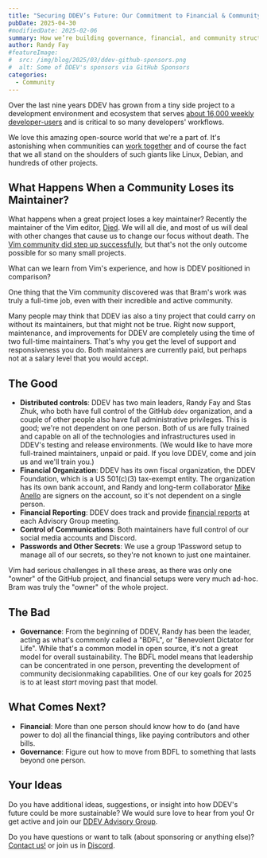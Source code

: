 ```yaml
---
title: "Securing DDEV’s Future: Our Commitment to Financial & Community Sustainability"
pubDate: 2025-04-30
#modifiedDate: 2025-02-06
summary: How we’re building governance, financial, and community structures to ensure DDEV thrives beyond any single maintainer.
author: Randy Fay
#featureImage:
#  src: /img/blog/2025/03/ddev-github-sponsors.png
#  alt: Some of DDEV's sponsors via GitHub Sponsors
categories:
  - Community
---
```


Over the last nine years DDEV has grown from a tiny side project to a development environment and ecosystem that serves [about 16,000 weekly developer-users](stats-on-ddev-usage-nov-2024.md) and is critical to so many developers' workflows.

We love this amazing open-source world that we're a part of. It's astonishing when communities can [work together](open-source-for-the-win.md) and of course the fact that we all stand on the shoulders of such giants like Linux, Debian, and hundreds of other projects.

## What Happens When a Community Loses its Maintainer?

What happens when a great project loses a key maintainer? Recently the maintainer of the Vim editor, [Died](https://thenewstack.io/bram-moolenaar-author-of-the-open-source-vim-code-editor-has-died/). We will all die, and most of us will deal with other changes that cause us to change our focus without death. The [Vim community did step up successfully](https://thenewstack.io/vim-after-bram-a-core-maintainer-on-how-theyve-kept-it-going/), but that's not the only outcome possible for so many small projects. 

What can we learn from Vim's experience, and how is DDEV positioned in comparison?

One thing that the Vim community discovered was that Bram's work was truly a full-time job, even with their incredible and active community.

Many people may think that DDEV ias also a tiny project that could carry on without its maintainers, but that might not be true. Right now support, maintenance, and improvements for DDEV are completely using the time of two full-time maintainers. That's why you get the level of support and responsiveness you do. Both maintainers are currently paid, but perhaps not at a salary level that you would accept.

## The Good

* **Distributed controls**: DDEV has two main leaders, Randy Fay and Stas Zhuk, who both have full control of the GitHub `ddev` organization, and a couple of other people also have full administrative privileges. This is good; we're not dependent on one person. Both of us are fully trained and capable on all of the technologies and infrastructures used in DDEV's testing and release environments. (We would like to have more full-trained maintainers, unpaid or paid. If you love DDEV, come and join us and we'll train you.)
* **Financial Organization**: DDEV has its own fiscal organization, the DDEV Foundation, which is a US 501(c)(3) tax-exempt entity. The organization has its own bank account, and Randy and long-term collaborator [Mike Anello](https://www.drupaleasy.com/users/ultimike) are signers on the account, so it's not dependent on a single person.
* **Financial Reporting**: DDEV does track and provide [financial reports](https://github.com/orgs/ddev/discussions/categories/ddev-advisory-group) at each Advisory Group meeting.
* **Control of Communications**: Both maintainers have full control of our social media accounts and Discord. 
* **Passwords and Other Secrets**: We use a group 1Password setup to manage all of our secrets, so they're not known to just one maintainer.

Vim had serious challenges in all these areas, as there was only one "owner" of the GitHub project, and financial setups were very much ad-hoc. Bram was truly the "owner" of the whole project.

## The Bad

* **Governance**: From the beginning of DDEV, Randy has been the leader, acting as what's commonly called a "BDFL", or "Benevolent Dictator for Life". While that's a common model in open source, it's not a great model for overall sustainability. The BDFL model means that leadership can be concentrated in one person, preventing the development of community decisionmaking capabilities. One of our key goals for 2025 is to at least *start* moving past that model. 

## What Comes Next?

* **Financial**: More than one person should know how to do (and have power to do) all the financial things, like paying contributors and other bills.
* **Governance**: Figure out how to move from BDFL to something that lasts beyond one person.

## Your Ideas

Do you have additional ideas, suggestions, or insight into how DDEV's future could be more sustainable? We would sure love to hear from you! Or get active and join our [DDEV Advisory Group](https://github.com/orgs/ddev/discussions/categories/ddev-advisory-group).

Do you have questions or want to talk (about sponsoring or anything else)? [Contact us!](https://ddev.com/contact/) or join us in [Discord](/s/discord).
